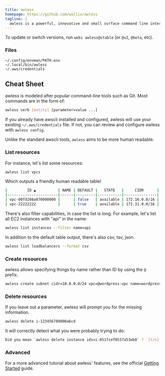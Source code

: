 ```yaml
---
title: awless
homepage: https://github.com/wallix/awless
tagline: |
  awless is a powerful, innovative and small surface command line interface (CLI) to manage Amazon Web Services.
---
```


To update or switch versions, run `webi awless@stable` (or `@v2`, `@beta`, etc).

### Files

```text
~/.config/envman/PATH.env
~/.local/bin/awless
~/.aws/credentials
```

## Cheat Sheet

awless is modeled after popular command-line tools such as Git. Most commands
are in the form of:

```sh
awless verb [entity] [parameter=value ...]
```

If you already have awscli installed and configured, awless will use your
existing `~/.aws/credentials` file. If not, you can review and configure awless
with `awless config`.

Unlike the standard awscli tools, `awless` aims to be more human readable.

### List resources

For instance, let's list some resources:

```sh
awless list vpcs
```

Which outputs a friendly human readable table!

```sh
|         ID ▲          | NAME | DEFAULT |   STATE   |     CIDR      |
|-----------------------|------|---------|-----------|---------------|
| vpc-00fd208a070000000 |      | false   | available | 172.16.0.0/16 |
| vpc-22222222          |      | true    | available | 172.31.0.0/16 |
```

There's also filter capabilities, in case the list is long. For example, let's
list all EC2 instances with "api" in the name:

```sh
awless list instances --filter name=api
```

In addition to the default table output, there's also csv, tsv, json.

```sh
awless list loadbalancers --format csv
```

### Create resources

awless allows specifying things by name rather than ID by using the `@` prefix.

```sh
awless create subnet cidr=10.0.0.0/24 vpc=@wordpress-vpc name=wordpress-public-subnet
```

### Delete resources

If you leave out a parameter, awless will prompt you for the missing
information.

```sh
awless delete i-123456789000abcd
```

It will correctly detect what you were probably trying to do:

```sh
Did you mean `awless delete instance ids=i-051fcef0537a53eb0` ?  [Y/n]
```

### Advanced

For a more advanced tutorial about awless' features, see the official
[Getting Started](https://github.com/wallix/awless/wiki/Getting-Started) guide.
